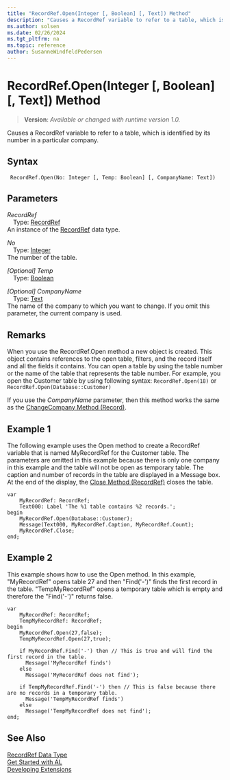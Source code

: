 ```yaml
---
title: "RecordRef.Open(Integer [, Boolean] [, Text]) Method"
description: "Causes a RecordRef variable to refer to a table, which is identified by its number in a particular company."
ms.author: solsen
ms.date: 02/26/2024
ms.tgt_pltfrm: na
ms.topic: reference
author: SusanneWindfeldPedersen
---
```

[//]: # (START>DO_NOT_EDIT)
[//]: # (IMPORTANT:Do not edit any of the content between here and the END>DO_NOT_EDIT.)
[//]: # (Any modifications should be made in the .xml files in the ModernDev repo.)
# RecordRef.Open(Integer [, Boolean] [, Text]) Method
> **Version**: _Available or changed with runtime version 1.0._

Causes a RecordRef variable to refer to a table, which is identified by its number in a particular company.


## Syntax
```AL
 RecordRef.Open(No: Integer [, Temp: Boolean] [, CompanyName: Text])
```
## Parameters
*RecordRef*  
&emsp;Type: [RecordRef](recordref-data-type.md)  
An instance of the [RecordRef](recordref-data-type.md) data type.  

*No*  
&emsp;Type: [Integer](../integer/integer-data-type.md)  
The number of the table.  

*[Optional] Temp*  
&emsp;Type: [Boolean](../boolean/boolean-data-type.md)  
  

*[Optional] CompanyName*  
&emsp;Type: [Text](../text/text-data-type.md)  
The name of the company to which you want to change. If you omit this parameter, the current company is used.  



[//]: # (IMPORTANT: END>DO_NOT_EDIT)

## Remarks

When you use the RecordRef.Open method a new object is created. This object contains references to the open table, filters, and the record itself and all the fields it contains. You can open a table by using the table number or the name of the table that represents the table number. For example, you open the Customer table by using following syntax: `RecordRef.Open(18)` or `RecordRef.Open(Database::Customer)`  
  
If you use the *CompanyName* parameter, then this method works the same as the [ChangeCompany Method \(Record\)](../record/record-changecompany-method.md).  

<!--
## Limitations 
 In the development settings, you can specify the allowed target level when publishing the extension, which includes the following options; Internal, Extension, Solution, and Personalization. When you set the **target** as `OnPrem`, this allows you to access all the table data with no restrictions. However, you cannot publish the extension to the AppSource. <!-- For more information, see [Development Settings](../../configuring-microsoft-dynamics-nav-server.md#development-settings).
 
 For [!INCLUDE[d365fin_long_md](../../includes/d365fin_long_md.md)], you must set the **target** as `Cloud` to publish your extension to the AppSource. However, when you use this setting with the RecordRef data type, some system and virtual tables are blocked with the ids that extend `2000000000+`. Therefore, you must declare the records explicitly as a record variable. For example: 
```
var r : record 2000000006;
```
-->

## Example 1

The following example uses the Open method to create a RecordRef variable that is named MyRecordRef for the Customer table. The parameters are omitted in this example because there is only one company in this example and the table will not be open as temporary table. The caption and number of records in the table are displayed in a Message box. At the end of the display, the [Close Method \(RecordRef\)](recordref-close-method.md) closes the table. 

```al
var
    MyRecordRef: RecordRef;
    Text000: Label 'The %1 table contains %2 records.'; 
begin    
    MyRecordRef.Open(Database::Customer);  
    Message(Text000, MyRecordRef.Caption, MyRecordRef.Count);  
    MyRecordRef.Close;  
end;
```  
  
## Example 2

This example shows how to use the Open method. In this example, "MyRecordRef" opens table 27 and then "Find\('-'\)" finds the first record in the table. "TempMyRecordRef" opens a temporary table which is empty and therefore the "Find\('-'\)" returns false.
  
```al
var
    MyRecordRef: RecordRef;
    TempMyRecordRef: RecordRef;
begin  
    MyRecordRef.Open(27,false);  
    TempMyRecordRef.Open(27,true);  
      
    if MyRecordRef.Find('-') then // This is true and will find the first record in the table.  
      Message('MyRecordRef finds')  
    else  
      Message('MyRecordRef does not find');  
      
    if TempMyRecordRef.Find('-') then // This is false because there are no records in a temporary table.  
      Message('TempMyRecordRef finds')  
    else  
      Message('TempMyRecordRef does not find');  
end;
```  

## See Also
[RecordRef Data Type](recordref-data-type.md)  
[Get Started with AL](../../devenv-get-started.md)  
[Developing Extensions](../../devenv-dev-overview.md)